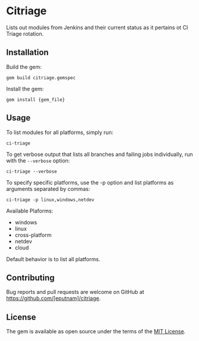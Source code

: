 # Citriage

Lists out modules from Jenkins and their current status as it pertains ot CI Triage rotation.

## Installation

Build the gem:
```shell
gem build citriage.gemspec
```

Install the gem:
```shell
gem install {gem_file}
```

## Usage

To list modules for all platforms, simply run:
```shell
ci-triage
```

To get verbose output that lists all branches and failing jobs individually, run with the `--verbose` option:
```shell
ci-triage --verbose
```

To specify specific platforms, use the -p option and list platforms as arguments separated by commas:
```shell
ci-triage -p linux,windows,netdev
```
Available Plaforms:
- windows
- linux
- cross-platform
- netdev
- cloud

Default behavior is to list all platforms.

## Contributing

Bug reports and pull requests are welcome on GitHub at https://github.com/[eputnam]/citriage.


## License

The gem is available as open source under the terms of the [MIT License](http://opensource.org/licenses/MIT).

